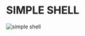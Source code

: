# SIMPLE SHELL #
![simple shell](https://s3.amazonaws.com/intranet-projects-files/holbertonschool-low_level_programming/235/shell.jpeg)
